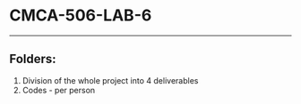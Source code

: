 # CMCA-506-LAB-6
---------------------------------------------------------------
## Folders:
1. Division of the whole project into 4 deliverables
2. Codes - per person
